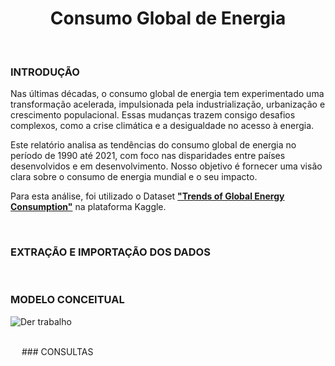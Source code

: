 <h1 align = "center">
  Consumo Global de Energia 
</h1>
 <br>
 
### INTRODUÇÃO

Nas últimas décadas, o consumo global de energia tem experimentado uma transformação acelerada, impulsionada pela industrialização, urbanização e crescimento populacional. Essas mudanças trazem consigo desafios complexos, como a crise climática e a desigualdade no acesso à energia.
  
Este relatório analisa as tendências do consumo global de energia no período de 1990 até 2021, com foco nas disparidades entre países desenvolvidos e em desenvolvimento. Nosso objetivo é fornecer uma visão clara sobre o consumo de energia mundial e o seu impacto.  

Para esta análise, foi utilizado o Dataset [**"Trends of Global Energy Consumption"**](https://www.kaggle.com/code/abmsayem/trends-of-global-energy-consumption/input) na plataforma Kaggle.

 <br>
 
### EXTRAÇÃO E IMPORTAÇÃO DOS DADOS

<br>

### MODELO CONCEITUAL
![Der trabalho ](https://github.com/user-attachments/assets/734f7966-6062-4c24-9fab-7bbb51ee947d)

<br>
 
### CONSULTAS


